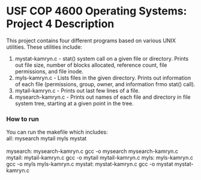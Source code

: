 # USF COP 4600 Operating Systems: Project 4 Description

This project contains four different programs based on various UNIX utilities. These utilities include: <br>
1. mystat-kamryn.c - stat() system call on a given file or directory. Prints out file size, number of blocks allocated, reference count, file permissions, and file inode.
2. myls-kamryn.c - Lists files in the given directory. Prints out information of each file (permissions, group, owner, and information frmo stat() call).
3. mytail-kamryn.c - Prints out last few lines of a file.
4. mysearch-kamryn.c - Prints out names of each file and directory in file system tree, starting at a given point in the tree.

### How to run

You can run the makefile which includes:<br>
all: mysearch mytail myls mystat	
<br>
mysearch: mysearch-kamryn.c
	gcc	-o	mysearch	mysearch-kamryn.c
mytail:	mytail-kamryn.c
	gcc	-o	mytail	mytail-kamryn.c
myls:	myls-kamryn.c
	gcc	-o	myls	myls-kamryn.c
mystat:	mystat-kamryn.c
	gcc	-o	mystat	mystat-kamryn.c
